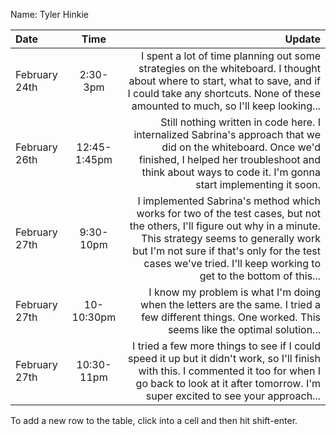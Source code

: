 Name: Tyler Hinkie

| Date          |     Time     |                                                                                                                                                                                                                                                                             Update |
|:--------------|:------------:|-----------------------------------------------------------------------------------------------------------------------------------------------------------------------------------------------------------------------------------------------------------------------------------:|
| February 24th |   2:30-3pm   |                                                                     I spent a lot of time planning out some strategies on the whiteboard. I thought about where to start, what to save, and if I could take any shortcuts. None of these amounted to much, so I'll keep looking... |
| February 26th | 12:45-1:45pm |                                                          Still nothing written in code here. I internalized Sabrina's approach that we did on the whiteboard. Once we'd finished, I helped her troubleshoot and think about ways to code it. I'm gonna start implementing it soon. |
| February 27th |  9:30-10pm   | I implemented Sabrina's method which works for two of the test cases, but not the others, I'll figure out why in a minute. This strategy seems to generally work but I'm not sure if that's only for the test cases we've tried. I'll keep working to get to the bottom of this... |
| February 27th |  10-10:30pm  |                                                                                                                             I know my problem is what I'm doing when the letters are the same. I tried a few different things. One worked. This seems like the optimal solution... |
| February 27th |  10:30-11pm  |                                                                I tried a few more things to see if I could speed it up but it didn't work, so I'll finish with this. I commented it too for when I go back to look at it after tomorrow. I'm super excited to see your approach... |


To add a new row to the table, click into a cell and then hit shift-enter.